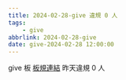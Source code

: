 ```yaml
---
title: 2024-02-28-give 違規 0 人
tags:
    - give
abbrlink: 2024-02-28-give
date: give-2024-02-28 12:00:00
---
```

give 板 [板規連結](https://www.ptt.cc/bbs/give/M.1612495900.A.C32.html)
昨天違規 0 人
